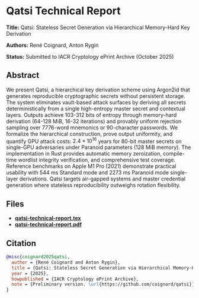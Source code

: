 # Qatsi Technical Report

**Title:** Qatsi: Stateless Secret Generation via Hierarchical Memory-Hard Key Derivation

**Authors:** René Coignard, Anton Rygin

**Status:** Submitted to IACR Cryptology ePrint Archive (October 2025)

## Abstract

We present Qatsi, a hierarchical key derivation scheme using Argon2id that generates reproducible cryptographic secrets without persistent storage. The system eliminates vault-based attack surfaces by deriving all secrets deterministically from a single high-entropy master secret and contextual layers. Outputs achieve 103-312 bits of entropy through memory-hard derivation (64-128 MiB, 16-32 iterations) and provably uniform rejection sampling over 7776-word mnemonics or 90-character passwords. We formalize the hierarchical construction, prove output uniformity, and quantify GPU attack costs: $2.4 \times 10^{16}$ years for 80-bit master secrets on single-GPU adversaries under Paranoid parameters (128 MiB memory). The implementation in Rust provides automatic memory zeroization, compile-time wordlist integrity verification, and comprehensive test coverage. Reference benchmarks on Apple M1 Pro (2021) demonstrate practical usability with 544 ms Standard mode and 2273 ms Paranoid mode single-layer derivations. Qatsi targets air-gapped systems and master credential generation where stateless reproducibility outweighs rotation flexibility.

## Files

- **[qatsi-technical-report.tex](qatsi-technical-report.tex)**
- **[qatsi-technical-report.pdf](qatsi-technical-report.pdf)**

## Citation

```bibtex
@misc{coignard2025qatsi,
  author = {René Coignard and Anton Rygin},
  title = {Qatsi: Stateless Secret Generation via Hierarchical Memory-Hard Key Derivation},
  year = {2025},
  howpublished = {IACR Cryptology ePrint Archive},
  note = {Preliminary version. \url{https://github.com/coignard/qatsi}}
}
